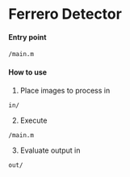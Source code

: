 # Ferrero Detector

#### Entry point 
```
/main.m
```
#### How to use
1. Place images to process in

```
in/
```
2. Execute
 
```
/main.m
```
3. Evaluate output in
```
out/
```
